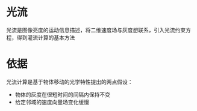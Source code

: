 # 光流 
光流是图像亮度的运动信息描述，将二维速度场与灰度想联系，引入光流约束方程，得到灌流计算的基本方法

# 依据
光流计算是基于物体移动的光学特性提出的两点假设：
- 物体的灰度在很短时间的间隔内保持不变
- 给定邻域的速度向量场变化缓慢 